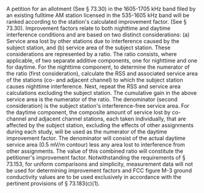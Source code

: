 A petition for an allotment (See § 73.30) in the 1605-1705 kHz band filed by an existing fulltime AM station licensed in the 535-1605 kHz band will be ranked according to the station's calculated improvement factor. (See § 73.30). Improvement factors relate to both nighttime and daytime interference conditions and are based on two distinct considerations: (a) Service area lost by other stations due to interference caused by the subject station, and (b) service area of the subject station. These considerations are represented by a ratio. The ratio consists, where applicable, of two separate additive components, one for nighttime and one for daytime. For the nighttime component, to determine the numerator of the ratio (first consideration), calculate the RSS and associated service area of the stations (co- and adjacent channel) to which the subject station causes nighttime interference. Next, repeat the RSS and service area calculations excluding the subject station. The cumulative gain in the above service area is the numerator of the ratio. The denominator (second consideration) is the subject station's interference-free service area. For the daytime component, the composite amount of service lost by co-channel and adjacent channel stations, each taken individually, that are affected by the subject station, excluding the effects of other assignments during each study, will be used as the numerator of the daytime improvement factor. The denominator will consist of the actual daytime service area (0.5 mV/m contour) less any area lost to interference from other assignments. The value of this combined ratio will constitute the petitioner's improvement factor. Notwithstanding the requirements of § 73.153, for uniform comparisons and simplicity, measurement data will not be used for determining improvement factors and FCC figure M-3 ground conductivity values are to be used exclusively in accordance with the pertinent provisions of § 73.183(c)(1).

